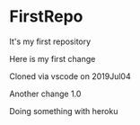 # FirstRepo
It's my first repository

Here is my first change

Cloned via vscode on 2019Jul04

Another change 1.0

Doing something with heroku
